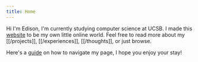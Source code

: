 ```yaml
---
title: Home
---
```

Hi I'm Edison, I'm currently studying computer science at UCSB. I made this [website](Personal%20Website.md) to be my own little online world. Feel free to read more about my [[/projects]], [[/experiences]], [[/thoughts]], or just browse.

Here's a [guide](Navigation%20Guide) on how to navigate my page, I hope you enjoy your stay!
